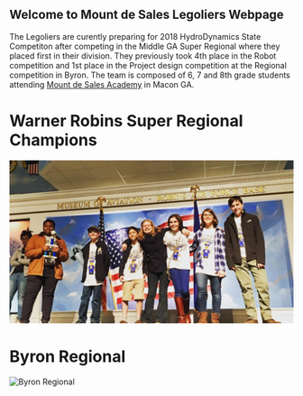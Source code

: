 ## Welcome to Mount de Sales Legoliers Webpage

The Legoliers are curently preparing for 2018 HydroDynamics State Competiton after competing in the Middle GA Super Regional where they placed first in their division.  They previously took 4th place in the Robot competition and 1st place in the Project design competition at the Regional competition in Byron.  The team is composed of 6, 7 and 8th grade students attending  [Mount de Sales Academy](http://www.mountdesales.net) in Macon GA. 

# Warner Robins Super Regional Champions
![WR Super Regional](https://github.com/MDS-Legoliers/MDS-Legoliers.github.io/blob/master/img/2017SRChampions.jpg)

# Byron Regional
![Byron Regional](http://scontent-iad3-1.xx.fbcdn.net/v/t1.0-9/25299311_1514395405281517_6422002564024246732_n.jpg?oh=00f0b22491e1a46088039afecc4ab0a4&oe=5AFD1C1D)





